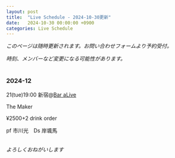 ```yaml
---
layout: post
title:  "Live Schedule - 2024-10-30更新"
date:   2024-10-30 00:00:00 +0900
categories: Live Schedule
---
```


_このページは随時更新されます。お問い合わせフォームより予約受付。_

_時刻、メンバーなど変更になる可能性があります。_
<br><br>

### 2024-12

21(tue)19:00 新宿@[Bar aLive](https://bar-alive.com)

The Maker

¥2500+2 drink order

pf 市川光　Ds 岸颯馬
<br><br>

_よろしくおねがいします_
